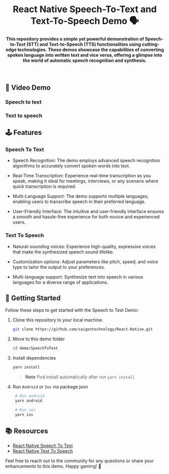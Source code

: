 <h1 align="center">
    React Native Speech-To-Text and Text-To-Speech Demo 🗣️
</h1>

<h4 align="center">This repository provides a simple yet powerful demonstration of Speech-to-Text (STT) and Text-to-Speech (TTS) functionalities using cutting-edge technologies. These demos showcase the capabilities of converting spoken language into written text and vice versa, offering a glimpse into the world of automatic speech recognition and synthesis.</h4>

<br/>

## 🎥 Video Demo 

### Speech to text

### Text to speech

## 🕹️ Features

### Speech To Text

- Speech Recognition: The demo employs advanced speech recognition algorithms to accurately convert spoken words into text.

- Real-Time Transcription: Experience real-time transcription as you speak, making it ideal for meetings, interviews, or any scenario where quick transcription is required.

- Multi-Language Support: The demo supports multiple languages, enabling users to transcribe speech in their preferred language.

- User-Friendly Interface: The intuitive and user-friendly interface ensures a smooth and hassle-free experience for both novice and experienced users.

### Text To Speech 

- Natural-sounding voices: Experience high-quality, expressive voices that make the synthesized speech sound lifelike.

- Customization options: Adjust parameters like pitch, speed, and voice type to tailor the output to your preferences.

- Multi-language support: Synthesize text into speech in various languages for a diverse range of applications.

## 🚀 Getting Started

Follow these steps to get started with the Speech to Text Demo:

1. Clone this repository to your local machine.
    ```sh
    git clone https://github.com/saigontechnology/React-Native.git
    ```
2. Move to this demo folder
    ```sh
    cd demo/SpeechToText   
    ```
3. Install dependencies
    ```sh
    yarn install   
    ```
    > **Note**
    > Pod install automatically after run `yarn install`  
4. Run `Android` or `Ios` via package.json
   ```sh
    # Run android
    yarn android

    # Run ios
    yarn ios
   ```

## 📚 Resources

- [React Native Speech To Text](https://github.com/react-native-voice/voice)
- [React Native Text To Speech](https://github.com/ak1394/react-native-tts)

Feel free to reach out to the community for any questions or share your enhancements to this demo. Happy gaming! 🎉